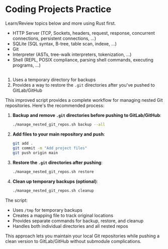 # Coding Projects Practice
Learn/Review topics below and more using Rust first.
 - HTTP Server (TCP, Sockets, headers, request, response, concurrent connections, persistent connections, ...)
 - SQLite (SQL syntax, B-tree, table scan, indexe, ...)
 - Git
 - Interpreter (ASTs, tree-walk interpreters, tokenization, ...)
 - Shell (REPL, POSIX compliance, parsing shell commands, executing programs, ...)



## 
1. Uses a temporary directory for backups
2. Provides a way to restore the `.git` directories after you've pushed to GitLab/GitHub

This improved script provides a complete workflow for managing nested Git repositories. Here's the recommended process:

1. **Backup and remove `.git` directories before pushing to GitLab/GitHub**:
   ```bash
   ./manage_nested_git_repos.sh backup --all
   ```

2. **Add files to your main repository and push**:
   ```bash
   git add .
   git commit -m "Add project files"
   git push origin main
   ```

3. **Restore the `.git` directories after pushing**:
   ```bash
   ./manage_nested_git_repos.sh restore
   ```

4. **Clean up temporary backups (optional)**:
   ```bash
   ./manage_nested_git_repos.sh cleanup
   ```

The script:
- Uses `/tmp` for temporary backups
- Creates a mapping file to track original locations
- Provides separate commands for backup, restore, and cleanup
- Handles both individual directories and all nested repos

This approach lets you maintain your local Git repositories while pushing a clean version to GitLab/GitHub without submodule complications.
